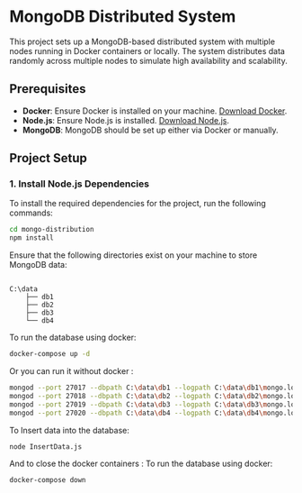 # MongoDB Distributed System

This project sets up a MongoDB-based distributed system with multiple nodes running in Docker containers or locally. The system distributes data randomly across multiple nodes to simulate high availability and scalability.

## Prerequisites

- **Docker**: Ensure Docker is installed on your machine. [Download Docker](https://www.docker.com/get-started).
- **Node.js**: Ensure Node.js is installed. [Download Node.js](https://nodejs.org/).
- **MongoDB**: MongoDB should be set up either via Docker or manually.

## Project Setup

### 1. Install Node.js Dependencies

To install the required dependencies for the project, run the following commands:

```bash
cd mongo-distribution
npm install
```

Ensure that the following directories exist on your machine to store MongoDB data:

```plaintext

C:\data
    ├── db1
    ├── db2
    ├── db3
    └── db4
```

To run the database using docker:

```bash
docker-compose up -d
```

Or you can run it without docker :

```bash
mongod --port 27017 --dbpath C:\data\db1 --logpath C:\data\db1\mongo.log
mongod --port 27018 --dbpath C:\data\db2 --logpath C:\data\db2\mongo.log
mongod --port 27019 --dbpath C:\data\db3 --logpath C:\data\db3\mongo.log
mongod --port 27020 --dbpath C:\data\db4 --logpath C:\data\db4\mongo.log
```

To Insert data into the database:

```bash
node InsertData.js
```

And to close the docker containers :
To run the database using docker:

```bash
docker-compose down
```
